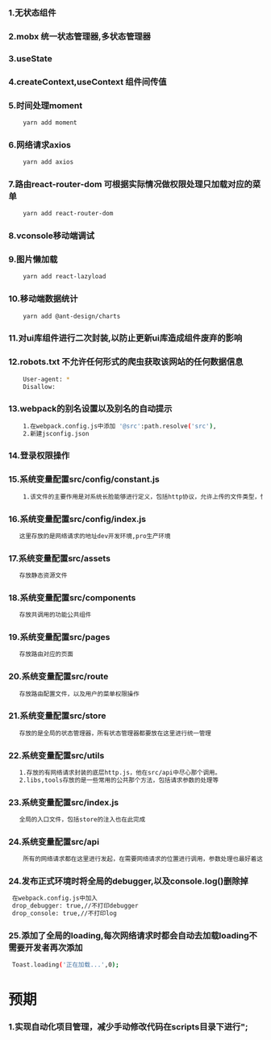 ### 1.无状态组件

### 2.mobx 统一状态管理器,多状态管理器

### 3.useState

### 4.createContext,useContext 组件间传值

### 5.时间处理moment
```bash
    yarn add moment
```

### 6.网络请求axios
```bash
    yarn add axios
```

### 7.路由react-router-dom 可根据实际情况做权限处理只加载对应的菜单
```bash
    yarn add react-router-dom
```

### 8.vconsole移动端调试

### 9.图片懒加载
```bash
    yarn add react-lazyload
```

### 10.移动端数据统计
```bash
    yarn add @ant-design/charts
```

### 11.对ui库组件进行二次封装,以防止更新ui库造成组件废弃的影响

### 12.robots.txt 不允许任何形式的爬虫获取该网站的任何数据信息
```bash
    User-agent: *
    Disallow:
```
### 13.webpack的别名设置以及别名的自动提示
```bash
    1.在webpack.config.js中添加 '@src':path.resolve('src'),
    2.新建jsconfig.json
```

### 14.登录权限操作
### 15.系统变量配置src/config/constant.js
```bash
    1.该文件的主要作用是对系统长脸能够进行定义，包括http协议，允许上传的文件类型，性别说明，等
```
### 16.系统变量配置src/config/index.js
```bash
   这里存放的是网络请求的地址dev开发环境,pro生产环境 
```
### 17.系统变量配置src/assets
```bash
   存放静态资源文件
```
### 18.系统变量配置src/components
```bash
   存放共调用的功能公共组件
```
### 19.系统变量配置src/pages
```bash
   存放路由对应的页面
```
### 20.系统变量配置src/route
```bash
   存放路由配置文件，以及用户的菜单权限操作
```
### 21.系统变量配置src/store
```bash
   存放的是全局的状态管理器，所有状态管理器都要放在这里进行统一管理
```
### 22.系统变量配置src/utils
```bash
   1.存放的有网络请求封装的底层http.js，他在src/api中尽心那个调用。
   2.libs,tools存放的是一些常用的公共那个方法，包括请求参数的处理等
```
### 23.系统变量配置src/index.js
```bash
   全局的入口文件，包括store的注入也在此完成
```
### 24.系统变量配置src/api
```bash
    所有的网络请求都在这里进行发起，在需要网络请求的位置进行调用，参数处理也最好着这个文件夹下对应的js中进行处理
```
### 24.发布正式环境时将全局的debugger,以及console.log()删除掉
```bash
 在webpack.config.js中加入
 drop_debugger: true,//不打印debugger
 drop_console: true,//不打印log
```
### 25.添加了全局的loading,每次网络请求时都会自动去加载loading不需要开发者再次添加
```bash
 Toast.loading('正在加载...',0);
```
# 预期
### 1.实现自动化项目管理，减少手动修改代码在scripts目录下进行";


